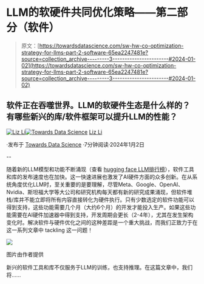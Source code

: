 # LLM的软硬件共同优化策略——第二部分（软件）

> 原文：[https://towardsdatascience.com/sw-hw-co-optimization-strategy-for-llms-part-2-software-65ea2247481e?source=collection_archive---------3-----------------------#2024-01-02](https://towardsdatascience.com/sw-hw-co-optimization-strategy-for-llms-part-2-software-65ea2247481e?source=collection_archive---------3-----------------------#2024-01-02)

## 软件正在吞噬世界。LLM的软硬件生态是什么样的？有哪些新兴的库/软件框架可以提升LLM的性能？

[](https://medium.com/@LizLiAI?source=post_page---byline--65ea2247481e--------------------------------)[![Liz Li](../Images/78846add1618c8c095dd97adeca87f81.png)](https://medium.com/@LizLiAI?source=post_page---byline--65ea2247481e--------------------------------)[](https://towardsdatascience.com/?source=post_page---byline--65ea2247481e--------------------------------)[![Towards Data Science](../Images/a6ff2676ffcc0c7aad8aaf1d79379785.png)](https://towardsdatascience.com/?source=post_page---byline--65ea2247481e--------------------------------) [Liz Li](https://medium.com/@LizLiAI?source=post_page---byline--65ea2247481e--------------------------------)

·发布于 [Towards Data Science](https://towardsdatascience.com/?source=post_page---byline--65ea2247481e--------------------------------) ·7分钟阅读·2024年1月2日

--

随着新的LLM模型和功能不断涌现（查看 [hugging face LLM排行榜](https://huggingface.co/spaces/HuggingFaceH4/open_llm_leaderboard)），软件工具和库的发布速度也在加快。这一快速进展也激发了AI硬件方面的众多创新。在从系统角度优化LLM时，至关重要的是要理解，尽管Meta、Google、OpenAI、Nvidia、斯坦福大学等大公司和研究机构每天都有新的研究成果涌现，但软件堆栈/库并不能立即将所有内容直接转化为硬件执行。只有少数选定的软件功能可以得到支持，这些功能需要几个月（大约6个月）的开发才能投入生产。如果这些功能需要在AI硬件加速器中得到支持，开发周期会更长（2-4年），尤其在发生架构变化时。解决软件与硬件优化之间的这种差距是一个重大挑战，而我们正致力于在这一系列文章中 tackling 这一问题！

![](../Images/9826d142a0118350981e1cd0518ca641.png)

图片由作者提供

新兴的软件工具和库不仅服务于LLM的训练，也支持推理。在这篇文章中，我们将…… 
